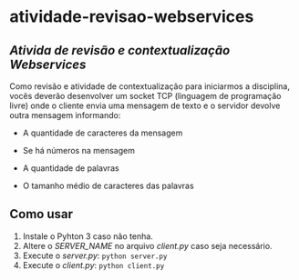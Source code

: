 # atividade-revisao-webservices
## _Ativida de revisão e contextualização Webservices_

Como revisão e atividade de contextualização para iniciarmos a disciplina, vocês deverão desenvolver um socket TCP (linguagem de programação livre) onde o cliente envia uma mensagem de texto e o servidor devolve outra mensagem informando:



- A quantidade de caracteres da mensagem

- Se há números na mensagem

- A quantidade de palavras

- O tamanho médio de caracteres das palavras

## Como usar

1. Instale o Pyhton 3 caso não tenha.
2. Altere o _SERVER_NAME_ no arquivo _client.py_ caso seja necessário.
3. Execute o _server.py_: ```python server.py```
4. Execute o _client.py_: ```python client.py```

